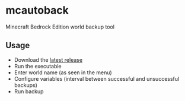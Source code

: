 # mcautoback

Minecraft Bedrock Edition world backup tool

## Usage

 - Download the [latest release](https://github.com/Ixarias/mcautoback/releases/download/0.1.0/mcautoback.exe)
 - Run the executable
 - Enter world name (as seen in the menu)
 - Configure variables (interval between successful and unsuccessful backups)
 - Run backup

